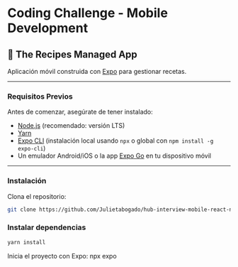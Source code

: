# Coding Challenge - Mobile Development

## 🍲 The Recipes Managed App

Aplicación móvil construida con [Expo](https://expo.dev/) para gestionar recetas.

---

### Requisitos Previos

Antes de comenzar, asegúrate de tener instalado:

- [Node.js](https://nodejs.org/) (recomendado: versión LTS)
- [Yarn](https://classic.yarnpkg.com/lang/en/docs/install/)
- [Expo CLI](https://docs.expo.dev/get-started/installation/) (instalación local usando `npx` o global con `npm install -g expo-cli`)
- Un emulador Android/iOS o la app [Expo Go](https://expo.dev/client) en tu dispositivo móvil

---

### Instalación

Clona el repositorio:

   ```bash
   git clone https://github.com/Julietabogado/hub-interview-mobile-react-native-01.git
   ```

### Instalar dependencias

```bash
yarn install
```
Inicia el proyecto con Expo:
npx expo